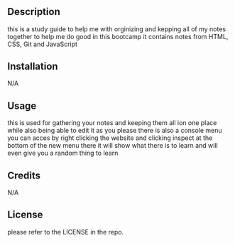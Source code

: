 # <prework-study-guide>

## Description

this is a study guide to help me with orginizing and kepping all of my notes together to help me do good in this bootcamp it contains notes from HTML, CSS, Git and JavaScript


## Installation

N/A

## Usage

this is used for gathering your notes and keeping them all ion one place while also being able to edit it as you please there is also a console menu you can acces by right clicking the website and clicking inspect at the bottom of the new menu there it will show what there is to learn and will even give you a random thing to learn

## Credits

N/A

## License

please refer to the LICENSE in the repo.
